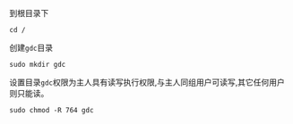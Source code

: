 到根目录下

```shell
cd /
```

创建`gdc`目录

```shell
sudo mkdir gdc
```

设置目录`gdc`权限为主人具有读写执行权限,与主人同组用户可读写,其它任何用户则只能读。

```shell
sudo chmod -R 764 gdc
```


